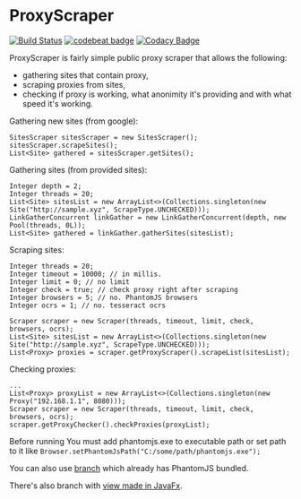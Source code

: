 ProxyScraper
===
[![Build Status](https://travis-ci.org/PartTimeHackerman/ProxyScraper.svg?branch=master)](https://travis-ci.org/PartTimeHackerman/ProxyScraper)
[![codebeat badge](https://codebeat.co/badges/dc40fe4c-9d36-4345-a74b-d65f08cf7a12)](https://codebeat.co/projects/github-com-parttimehackerman-proxyscraper-no-phantomjs)
[![Codacy Badge](https://api.codacy.com/project/badge/Grade/0188904a8bf64f37b741204700553ccf)](https://www.codacy.com/app/kuriozalnie/ProxyScraper?utm_source=github.com&amp;utm_medium=referral&amp;utm_content=PartTimeHackerman/ProxyScraper&amp;utm_campaign=Badge_Grade)

ProxyScraper is fairly simple public proxy scraper that allows the following: 
- gathering sites that contain proxy, 
- scraping proxies from sites,
- checking if proxy is working, what anonimity it's providing and with what speed it's working.

Gathering new sites (from google):
```
SitesScraper sitesScraper = new SitesScraper();
sitesScraper.scrapeSites();
List<Site> gathered = sitesScraper.getSites();
```

Gathering sites (from provided sites):
```
Integer depth = 2;
Integer threads = 20;
List<Site> sitesList = new ArrayList<>(Collections.singleton(new Site("http://sample.xyz", ScrapeType.UNCHECKED)));
LinkGatherConcurrent linkGather = new LinkGatherConcurrent(depth, new Pool(threads, 0L));
List<Site> gathered = linkGather.gatherSites(sitesList);
```

Scraping sites:
````
Integer threads = 20;
Integer timeout = 10000; // in millis.
Integer limit = 0; // no limit
Integer check = true; // check proxy right after scraping
Integer browsers = 5; // no. PhantomJS browsers
Integer ocrs = 1; // no. tesseract ocrs

Scraper scraper = new Scraper(threads, timeout, limit, check, browsers, ocrs);
List<Site> sitesList = new ArrayList<>(Collections.singleton(new Site("http://sample.xyz", ScrapeType.UNCHECKED)));
List<Proxy> proxies = scraper.getProxyScraper().scrapeList(sitesList);
````

Checking proxies:
````
...
List<Proxy> proxyList = new ArrayList<>(Collections.singleton(new Proxy("192.168.1.1", 8080)));
Scraper scraper = new Scraper(threads, timeout, limit, check, browsers, ocrs);
scraper.getProxyChecker().checkProxies(proxyList);
````
Before running You must add phantomjs.exe to executable path or set path to it like ```Browser.setPhantomJsPath("C:/some/path/phantomjs.exe");``` 

You can also use [branch] which already has PhantomJS bundled.

There's also branch with [view made in JavaFx].

[branch]: <https://github.com/PartTimeHackerman/ProxyScraper/tree/with-PhantomJS>
[view made in JavaFx]: <https://github.com/PartTimeHackerman/ProxyScraper/tree/javaFx>